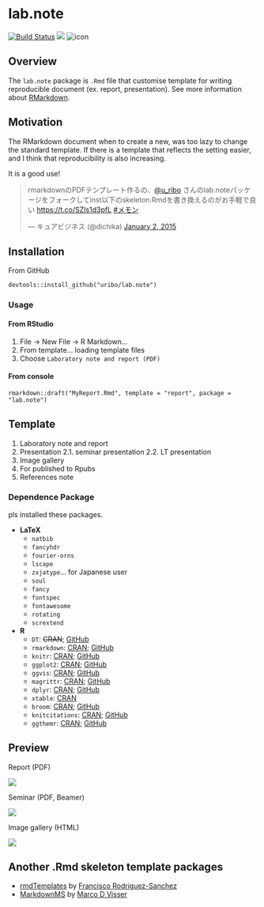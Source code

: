 # lab.note

[![Build Status](https://travis-ci.org/uribo/lab.note.svg?branch=master)](https://travis-ci.org/uribo/lab.note)
[![](http://www.r-pkg.org/badges/version/lab.note)](http://cran.rstudio.com/web/packages/lab.note/index.html)
![icon](https://github.com/uribo/lab.note/raw/master/inst/assets/img/icon.png)

## Overview

The `lab.note` package is `.Rmd` file that customise template for writing reproducible document (ex. report, presentation). See more information about [RMarkdown](http://rmarkdown.rstudio.com/).

## Motivation

The RMarkdown document when to create a new, was too lazy to change the standard template. If there is a template that reflects the setting easier, and I think that reproducibility is also increasing. 

It is a good use!

<blockquote class="twitter-tweet" data-cards="hidden" lang="en"><p>rmarkdownのPDFテンプレート作るの、<a href="https://twitter.com/u_ribo">@u_ribo</a> さんのlab.noteパッケージをフォークしてinst以下のskeleton.Rmdを書き換えるのがお手軽で良い <a href="https://t.co/SZIs1d3pfL">https://t.co/SZIs1d3pfL</a> <a href="https://twitter.com/hashtag/%E3%83%A1%E3%83%A2%E3%83%B3?src=hash">#メモン</a></p>&mdash; キュアビジネス (@dichika) <a href="https://twitter.com/dichika/status/550850004139515904">January 2, 2015</a></blockquote> <script async src="//platform.twitter.com/widgets.js" charset="utf-8"></script>

## Installation

From GitHub

```{r}
devtools::install_github("uribo/lab.note")
```

### Usage

#### From RStudio

1. File -> New File -> R Markdown...
2. From template... loading template files
3. Choose `Laboratory note and report (PDF)`

#### From console

```{r}
rmarkdown::draft("MyReport.Rmd", template = "report", package = "lab.note")
```

## Template

1. Laboratory note and report
2. Presentation
    2.1. seminar presentation
    2.2. LT presentation
4. Image gallery
5. For published to Rpubs
6. References note

### Dependence Package

pls installed these packages.

* **LaTeX**
    * `natbib`
    * `fancyhdr`
    * `fourier-orns`
    * `lscape`
    * `zxjatype`... for Japanese user
    * `soul`
    * `fancy`
    * `fontspec`
    * `fontawesome`
    * `rotating`
    * `scrextend`
* **R**
    * `DT`: ~~CRAN~~; [GitHub](https://github.com/rstudio/DT)
    * `rmarkdown`: [CRAN](http://cran.r-project.org/web/packages/rmarkdown/index.html); [GitHub](https://github.com/rstudio/rmarkdown)
    * `knitr`: [CRAN](http://cran.r-project.org/web/packages/knitr/index.html); [GitHub](https://github.com/yihui/knitr)
    * `ggplot2`: [CRAN](http://cran.r-project.org/web/packages/ggplot2/index.html); [GitHub](https://github.com/hadley/ggplot2)
    * `ggvis`: [CRAN](http://cran.r-project.org/web/packages/ggvis/index.html); [GitHub](https://github.com/rstudio/ggvis)
    * `magrittr`: [CRAN](http://cran.r-project.org/web/packages/magrittr/index.html); [GitHub](https://github.com/smbache/magrittr)
    * `dplyr`: [CRAN](http://cran.r-project.org/web/packages/dplyr/index.html); [GitHub](https://github.com/hadley/dplyr)
    * `xtable`: [CRAN](http://cran.r-project.org/web/packages/xtable/index.html)
    * `broom`: [CRAN](http://cran.r-project.org/web/packages/broom/index.html); [GitHub](https://github.com/dgrtwo/broom)
    * `knitcitations`: [CRAN](http://cran.r-project.org/web/packages/knitcitations/index.html); [GitHub](https://github.com/cboettig/knitcitations)
    * `ggthemr`: [CRAN](http://cran.r-project.org/web/packages/ggthemes/index.html); [GitHub](https://github.com/cttobin/ggthemr)

## Preview

Report (PDF)

![](https://github.com/uribo/lab.note/raw/master/inst/assets/img/preview_report.png)

Seminar (PDF, Beamer)

![](https://github.com/uribo/lab.note/raw/master/inst/assets/img/preview_seminar.png)

Image gallery (HTML)

![](https://github.com/uribo/lab.note/raw/master/inst/assets/img/preview_image_gallery.png)

## Another .Rmd skeleton template packages

* [rmdTemplates](https://github.com/Pakillo/rmdTemplates) by [Francisco Rodriguez-Sanchez](https://github.com/Pakillo)
* [MarkdownMS](https://github.com/MarcoDVisser/MarkdownMS) by [Marco D Visser](https://github.com/MarcoDVisser)
